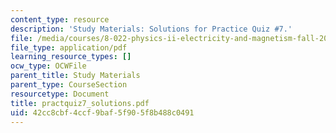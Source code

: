 ```yaml
---
content_type: resource
description: 'Study Materials: Solutions for Practice Quiz #7.'
file: /media/courses/8-022-physics-ii-electricity-and-magnetism-fall-2002/42cc8cbf4ccf9baf5f905f8b488c0491_practquiz7_solutions.pdf
file_type: application/pdf
learning_resource_types: []
ocw_type: OCWFile
parent_title: Study Materials
parent_type: CourseSection
resourcetype: Document
title: practquiz7_solutions.pdf
uid: 42cc8cbf-4ccf-9baf-5f90-5f8b488c0491
---
```

